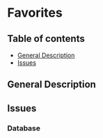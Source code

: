 # Favorites

## Table of contents
- [General Description](#general-description)
- [Issues](#issues)

## General Description
## Issues
### Database
